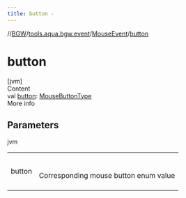 ```yaml
---
title: button -
---
```

//[BGW](../../../index.md)/[tools.aqua.bgw.event](../index.md)/[MouseEvent](index.md)/[button](button.md)



# button  
[jvm]  
Content  
val [button](button.md): [MouseButtonType](../-mouse-button-type/index.md)  
More info  


## Parameters  
  
jvm  
  
| | |
|---|---|
| <a name="tools.aqua.bgw.event/MouseEvent/button/#/PointingToDeclaration/"></a>button| <a name="tools.aqua.bgw.event/MouseEvent/button/#/PointingToDeclaration/"></a><br><br>Corresponding mouse button enum value<br><br>|
  
  



